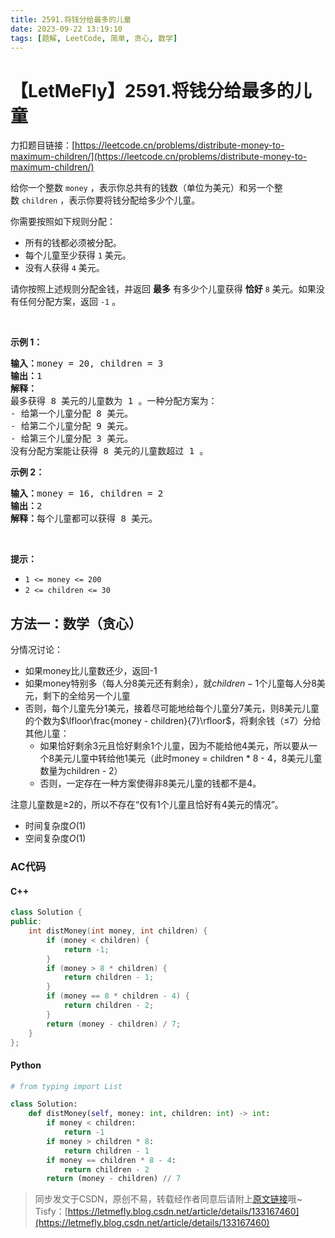 ```yaml
---
title: 2591.将钱分给最多的儿童
date: 2023-09-22 13:19:10
tags: [题解, LeetCode, 简单, 贪心, 数学]
---
```


# 【LetMeFly】2591.将钱分给最多的儿童

力扣题目链接：[https://leetcode.cn/problems/distribute-money-to-maximum-children/](https://leetcode.cn/problems/distribute-money-to-maximum-children/)

<p>给你一个整数&nbsp;<code>money</code>&nbsp;，表示你总共有的钱数（单位为美元）和另一个整数&nbsp;<code>children</code>&nbsp;，表示你要将钱分配给多少个儿童。</p>

<p>你需要按照如下规则分配：</p>

<ul>
	<li>所有的钱都必须被分配。</li>
	<li>每个儿童至少获得&nbsp;<code>1</code>&nbsp;美元。</li>
	<li>没有人获得 <code>4</code>&nbsp;美元。</li>
</ul>

<p>请你按照上述规则分配金钱，并返回 <strong>最多</strong>&nbsp;有多少个儿童获得 <strong>恰好</strong><em>&nbsp;</em><code>8</code>&nbsp;美元。如果没有任何分配方案，返回&nbsp;<code>-1</code>&nbsp;。</p>

<p>&nbsp;</p>

<p><strong>示例 1：</strong></p>

<pre><b>输入：</b>money = 20, children = 3
<b>输出：</b>1
<b>解释：</b>
最多获得 8 美元的儿童数为 1 。一种分配方案为：
- 给第一个儿童分配 8 美元。
- 给第二个儿童分配 9 美元。
- 给第三个儿童分配 3 美元。
没有分配方案能让获得 8 美元的儿童数超过 1 。
</pre>

<p><strong>示例 2：</strong></p>

<pre><b>输入：</b>money = 16, children = 2
<b>输出：</b>2
<b>解释：</b>每个儿童都可以获得 8 美元。
</pre>

<p>&nbsp;</p>

<p><strong>提示：</strong></p>

<ul>
	<li><code>1 &lt;= money &lt;= 200</code></li>
	<li><code>2 &lt;= children &lt;= 30</code></li>
</ul>


    
## 方法一：数学（贪心）

分情况讨论：

+ 如果money比儿童数还少，返回-1
+ 如果money特别多（每人分8美元还有剩余），就$children - 1$个儿童每人分8美元，剩下的全给另一个儿童
+ 否则，每个儿童先分1美元，接着尽可能地给每个儿童分7美元，则8美元儿童的个数为$\lfloor\frac{money - children}{7}\rfloor$，将剩余钱（≤7）分给其他儿童：
   + 如果恰好剩余3元且恰好剩余1个儿童，因为不能给他4美元，所以要从一个8美元儿童中转给他1美元（此时money = children * 8 - 4，8美元儿童数量为children - 2）
   + 否则，一定存在一种方案使得非8美元儿童的钱都不是4。

注意儿童数是≥2的，所以不存在“仅有1个儿童且恰好有4美元的情况”。

+ 时间复杂度$O(1)$
+ 空间复杂度$O(1)$

### AC代码

#### C++

```cpp
class Solution {
public:
    int distMoney(int money, int children) {
        if (money < children) {
            return -1;
        }
        if (money > 8 * children) {
            return children - 1;
        }
        if (money == 8 * children - 4) {
            return children - 2;
        }
        return (money - children) / 7;
    }
};
```

#### Python

```python
# from typing import List

class Solution:
    def distMoney(self, money: int, children: int) -> int:
        if money < children:
            return -1
        if money > children * 8:
            return children - 1
        if money == children * 8 - 4:
            return children - 2
        return (money - children) // 7
```

> 同步发文于CSDN，原创不易，转载经作者同意后请附上[原文链接](https://blog.letmefly.xyz/2023/09/22/LeetCode%202591.%E5%B0%86%E9%92%B1%E5%88%86%E7%BB%99%E6%9C%80%E5%A4%9A%E7%9A%84%E5%84%BF%E7%AB%A5/)哦~
> Tisfy：[https://letmefly.blog.csdn.net/article/details/133167460](https://letmefly.blog.csdn.net/article/details/133167460)
